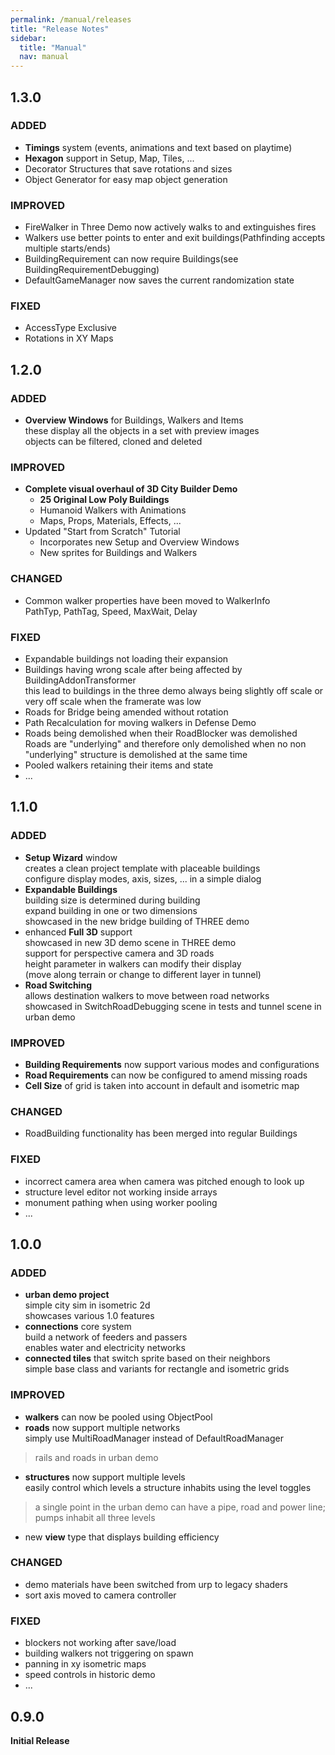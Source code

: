 ```yaml
---
permalink: /manual/releases
title: "Release Notes"
sidebar:
  title: "Manual"
  nav: manual
---
```


## 1.3.0

### ADDED

- __Timings__ system (events, animations and text based on playtime)
- __Hexagon__ support in Setup, Map, Tiles, ...
- Decorator Structures that save rotations and sizes
- Object Generator for easy map object generation

### IMPROVED

- FireWalker in Three Demo now actively walks to and extinguishes fires
- Walkers use better points to enter and exit buildings(Pathfinding accepts multiple starts/ends)
- BuildingRequirement can now require Buildings(see BuildingRequirementDebugging)
- DefaultGameManager now saves the current randomization state

### FIXED

- AccessType Exclusive
- Rotations in XY Maps

## 1.2.0

### ADDED

- __Overview Windows__ for Buildings, Walkers and Items  
these display all the objects in a set with preview images  
objects can be filtered, cloned and deleted 

### IMPROVED

- __Complete visual overhaul of 3D City Builder Demo__  
  - __25 Original Low Poly Buildings__
  - Humanoid Walkers with Animations
  - Maps, Props, Materials, Effects, ...
- Updated "Start from Scratch" Tutorial
  - Incorporates new Setup and Overview Windows
  - New sprites for Buildings and Walkers

### CHANGED

- Common walker properties have been moved to WalkerInfo  
PathTyp, PathTag, Speed, MaxWait, Delay

### FIXED

- Expandable buildings not loading their expansion
- Buildings having wrong scale after being affected by BuildingAddonTransformer  
this lead to buildings in the three demo always being slightly off scale or very off scale when the framerate was low
- Roads for Bridge being amended without rotation
- Path Recalculation for moving walkers in Defense Demo
- Roads being demolished when their RoadBlocker was demolished  
Roads are "underlying" and therefore only demolished when no non "underlying" structure is demolished at the same time
- Pooled walkers retaining their items and state
- ...

## 1.1.0

### ADDED

- __Setup Wizard__ window  
creates a clean project template with placeable buildings  
configure display modes, axis, sizes, ... in a simple dialog
- __Expandable Buildings__  
building size is determined during building  
expand building in one or two dimensions  
showcased in the new bridge building of THREE demo
- enhanced __Full 3D__ support  
showcased in new 3D demo scene in THREE demo  
support for perspective camera and 3D roads  
height parameter in walkers can modify their display  
(move along terrain or change to different layer in tunnel) 
- __Road Switching__  
allows destination walkers to move between road networks  
showcased in SwitchRoadDebugging scene in tests and tunnel scene in urban demo   

### IMPROVED

- __Building Requirements__ now support various modes and configurations  
- __Road Requirements__ can now be configured to amend missing roads  
- __Cell Size__ of grid is taken into account in default and isometric map

### CHANGED

- RoadBuilding functionality has been merged into regular Buildings

### FIXED

- incorrect camera area when camera was pitched enough to look up
- structure level editor not working inside arrays
- monument pathing when using worker pooling
- ...

## 1.0.0

### ADDED

- __urban demo project__  
simple city sim in isometric 2d  
showcases various 1.0 features
- __connections__ core system  
build a network of feeders and passers  
enables water and electricity networks
- __connected tiles__ that switch sprite based on their neighbors  
simple base class and variants for rectangle and isometric grids

### IMPROVED

- __walkers__ can now be pooled using ObjectPool  
- __roads__ now support multiple networks  
simply use MultiRoadManager instead of DefaultRoadManager  
> rails and roads in urban demo
- __structures__ now support multiple levels  
easily control which levels a structure inhabits using the level toggles
> a single point in the urban demo can have a pipe, road and power line; pumps inhabit all three levels  
- new __view__ type that displays building efficiency

### CHANGED

- demo materials have been switched from urp to legacy shaders  
- sort axis moved to camera controller

### FIXED

- blockers not working after save/load
- building walkers not triggering on spawn
- panning in xy isometric maps
- speed controls in historic demo
- ...

## 0.9.0

__Initial Release__